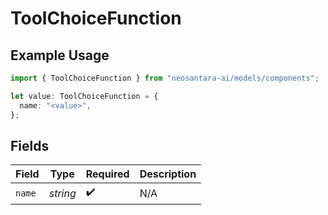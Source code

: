 # ToolChoiceFunction

## Example Usage

```typescript
import { ToolChoiceFunction } from "neosantara-ai/models/components";

let value: ToolChoiceFunction = {
  name: "<value>",
};
```

## Fields

| Field              | Type               | Required           | Description        |
| ------------------ | ------------------ | ------------------ | ------------------ |
| `name`             | *string*           | :heavy_check_mark: | N/A                |